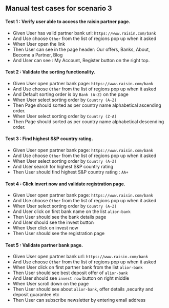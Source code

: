 ## Manual test cases for scenario 3

#### Test 1 : Verify user able to access the raisin partner page.
* Given User has valid partner bank url: `https://www.raisin.com/bank`
* And Use choose `Other` from the list of regions pop up when it asked
* When User open the link
* Then User can see in the page header: Our offers, Banks, About, Become a Partner, Blog
* And User can see : My Account, Register button on the right top.

#### Test 2 : Validate the sorting functionality.
* Given User open partner bank page: `https://www.raisin.com/bank`
* And Use choose `Other` from the list of regions pop up when it asked
* And Default sorting order is by `Bank (A-Z)` on the page
* When User select sorting order by `Country (A-Z)`
* Then Page should sorted as per country name alphabetical ascending order. 
* When User select sorting order by `Country (Z-A)`
* Then Page should sorted as per country name alphabetical descending order. 

#### Test 3 : Find highest S&P country rating.
* Given User open partner bank page: `https://www.raisin.com/bank`
* And Use choose `Other` from the list of regions pop up when it asked
* When User select sorting order by `Country (A-Z)`
* And User search for highest S&P country rating
* Then User should find highest S&P country rating : `AA+`

#### Test 4 : Click invert now and validate registration page.
* Given User open partner bank page: `https://www.raisin.com/bank`
* And Use choose `Other` from the list of regions pop up when it asked
* When User select sorting order by `Country (A-Z)`
* And User click on first bank name on the list `alior-bank`
* Then User should see the bank details page
* And User should see the invest button
* When User click on invest now 
* Then User should see the registration page

#### Test 5 : Validate partner bank page.
* Given User open partner bank url: `https://www.raisin.com/bank`
* And Use choose `Other` from the list of regions pop up when it asked
* When User click on first partner bank from the list `alior-bank`
* Then User should see best deposit offer of `alior-bank`
* And User should see `invest now` button on right middle
* When User scroll down on the page
* Then User should see about `alior-bank`, offer details ,security and deposit guarantee etc
* Then User can subscribe newsletter by entering email address
